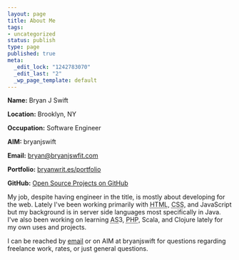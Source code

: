 ```yaml
--- 
layout: page
title: About Me
tags: 
- uncategorized
status: publish
type: page
published: true
meta: 
  _edit_lock: "1242783070"
  _edit_last: "2"
  _wp_page_template: default
---
```

<p><strong>Name:</strong> Bryan J Swift</p>
<p><strong>Location:</strong> Brooklyn, NY</p>
<p><strong>Occupation:</strong> Software Engineer</p>
<p><strong>AIM:</strong> bryanjswift</p>
<p><strong>Email:</strong> <a href="mailto:bryan@bryanjswift.com" title="Email Bryan J Swift">bryan@bryanjswfit.com</a></p>
<p><strong>Portfolio:</strong> <a href="http://bryanwrit.es/portfolio/" title="Works of Bryan J Swift">bryanwrit.es/portfolio</a></p>
<p><strong>GitHub:</strong> <a href="http://github.com/bryanjswift" title="Bryan J Swift on GitHub">Open Source Projects on GitHub</a></p>

My job, despite having engineer in the title, is mostly about developing for the web. Lately I've been working primarily with <abbr title="HyperText Markup Language">HTML</abbr>, <abbr title="Cascading Style Sheets">CSS</abbr>, and JavaScript but my background is in server side languages most specifically in Java. I've also been working on learning <abbr title="ActionScript">AS</abbr>3, <abbr title="PHP: Hypertext Preprocessor">PHP</abbr>, Scala, and Clojure lately for my own uses and projects.

I can be reached by <a href="mailto:bryan@bryanjswift.com" title="Email Bryan J Swift">email</a> or on AIM at bryanjswift for questions regarding freelance work, rates, or just general questions.
